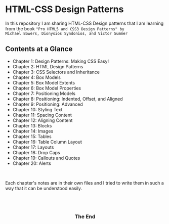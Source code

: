# HTML-CSS Design Patterns
In this repository I am sharing HTML-CSS Design patterns that I am learning from the book <code>"Pro HTML5 and CSS3 Design Patterns" by Michael Bowers, Dionysios Syndonios, and Victor Summer</code>

## Contents at a Glance
- Chapter 1: Design Patterns: Making CSS Easy!
- Chapter 2: HTML Design Patterns
- Chapter 3: CSS Selectors and Inheritance
- Chapter 4: Box Models
- Chapter 5: Box Model Extents
- Chapter 6: Box Model Properties
- Chapter 7: Positioning Models
- Chapter 8: Positioning: Indented, Offset, and Aligned
- Chapter 9: Positioning: Advanced
- Chapter 10: Styling Text
- Chapter 11: Spacing Content
- Chapter 12: Aligning Content
- Chapter 13: Blocks
- Chapter 14: Images
- Chapter 15: Tables
- Chapter 16: Table Column Layout
- Chapter 17: Layouts
- Chapter 18: Drop Caps
- Chapter 19: Callouts and Quotes
- Chapter 20: Alerts

<br>

Each chapter's notes are in their own files and I tried to write them in such a way that it can be understood easily.

<br><br>
<h3 align="center">The End</h3>
